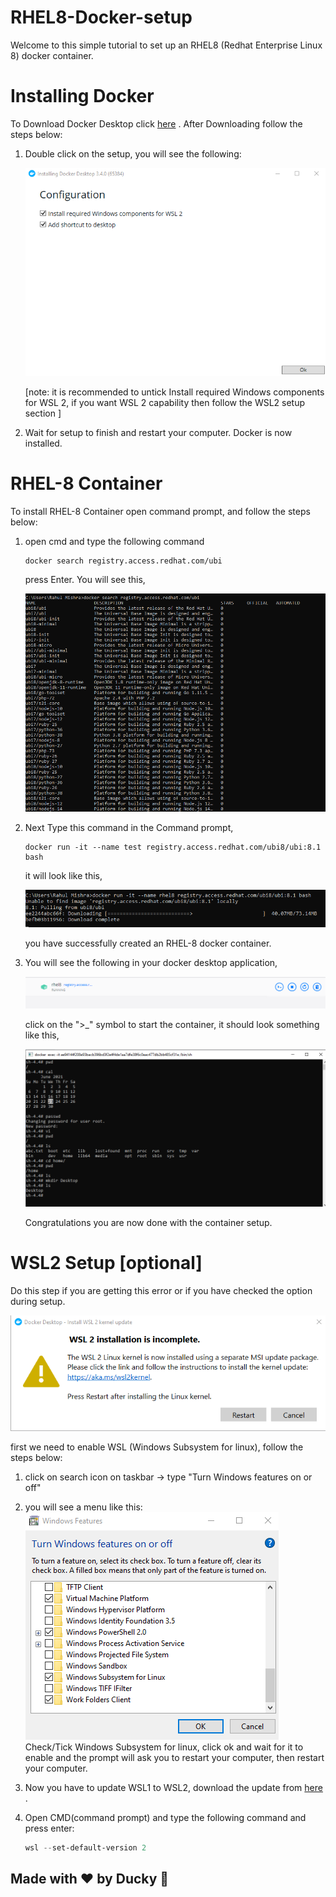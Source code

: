 # RHEL8-Docker-setup
Welcome to this simple tutorial to set up an RHEL8 (Redhat Enterprise Linux 8) docker container. 

# Installing Docker

To Download Docker Desktop click [here](https://desktop.docker.com/win/stable/amd64/Docker%20Desktop%20Installer.exe?utm_source=docker&utm_medium=webreferral&utm_campaign=dd-smartbutton&utm_location=header) . After Downloading follow the steps below:

1. Double click on the setup, you will see the following:

    ![](assets\86bf150308a1c7ae197eb114e78cbcbf.png)

    [note: it is recommended to untick Install required Windows components for WSL 2, if you want WSL 2 capability then follow the WSL2 setup section ]

2. Wait for setup to finish and restart your computer. Docker is now installed.


# RHEL-8 Container

To install RHEL-8 Container open command prompt,
and follow the steps below:

1. open cmd and type the following command

    ```
    docker search registry.access.redhat.com/ubi
    ```

    press Enter. You will see this,

    ![](assets\b52d75867fb9b469b50079dc0812a4b4.png)

2. Next Type this command in the Command prompt,

    ```
    docker run -it --name test registry.access.redhat.com/ubi8/ubi:8.1 bash
    ```

    it will look like this,

    ![](assets\step6.png)

    you have successfully created an RHEL-8 docker container.

3. You will see the following in your docker desktop application,

    ![](assets\Screenshot(22).png)

    click on the ">_" symbol to start the container, it should look something like this,

    ![](assets\final_result.png)

    Congratulations you are now done with the container setup.





# WSL2 Setup [optional]
Do this step if you are getting this error or if you have checked the option during setup.

![](assets\46e3b3297e998ac846f9a7097138f789.png)

first we need to enable WSL (Windows Subsystem for linux), follow the steps below:

1. click on search icon on taskbar -> type "Turn Windows features on or off"

2. you will see a menu like this:
![](assets\cf5e93c3e140133154b977ce11b150e3.png)
    Check/Tick Windows Subsystem for linux, click ok and wait for it to enable and the prompt will ask you to restart your computer, then restart your computer.

3. Now you have to update WSL1 to WSL2, download the update from [here](https://wslstorestorage.blob.core.windows.net/wslblob/wsl_update_x64.msi) .

4. Open CMD(command prompt) and type the following command and press enter:
    ```powershell
    wsl --set-default-version 2
    ```

## Made with ❤️ by Ducky 🦆